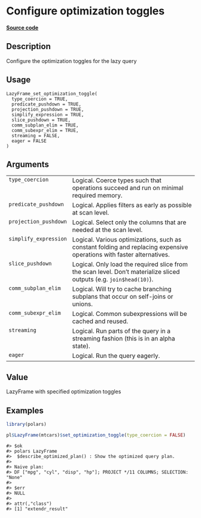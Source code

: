 

# Configure optimization toggles

[**Source code**](https://github.com/pola-rs/r-polars/tree/main/R/lazyframe__lazy.R#L384)

## Description

Configure the optimization toggles for the lazy query

## Usage

<pre><code class='language-R'>LazyFrame_set_optimization_toggle(
  type_coercion = TRUE,
  predicate_pushdown = TRUE,
  projection_pushdown = TRUE,
  simplify_expression = TRUE,
  slice_pushdown = TRUE,
  comm_subplan_elim = TRUE,
  comm_subexpr_elim = TRUE,
  streaming = FALSE,
  eager = FALSE
)
</code></pre>

## Arguments

<table>
<tr>
<td style="white-space: nowrap; font-family: monospace; vertical-align: top">
<code id="LazyFrame_set_optimization_toggle_:_type_coercion">type_coercion</code>
</td>
<td>
Logical. Coerce types such that operations succeed and run on minimal
required memory.
</td>
</tr>
<tr>
<td style="white-space: nowrap; font-family: monospace; vertical-align: top">
<code id="LazyFrame_set_optimization_toggle_:_predicate_pushdown">predicate_pushdown</code>
</td>
<td>
Logical. Applies filters as early as possible at scan level.
</td>
</tr>
<tr>
<td style="white-space: nowrap; font-family: monospace; vertical-align: top">
<code id="LazyFrame_set_optimization_toggle_:_projection_pushdown">projection_pushdown</code>
</td>
<td>
Logical. Select only the columns that are needed at the scan level.
</td>
</tr>
<tr>
<td style="white-space: nowrap; font-family: monospace; vertical-align: top">
<code id="LazyFrame_set_optimization_toggle_:_simplify_expression">simplify_expression</code>
</td>
<td>
Logical. Various optimizations, such as constant folding and replacing
expensive operations with faster alternatives.
</td>
</tr>
<tr>
<td style="white-space: nowrap; font-family: monospace; vertical-align: top">
<code id="LazyFrame_set_optimization_toggle_:_slice_pushdown">slice_pushdown</code>
</td>
<td>
Logical. Only load the required slice from the scan level. Don’t
materialize sliced outputs (e.g. <code>join$head(10)</code>).
</td>
</tr>
<tr>
<td style="white-space: nowrap; font-family: monospace; vertical-align: top">
<code id="LazyFrame_set_optimization_toggle_:_comm_subplan_elim">comm_subplan_elim</code>
</td>
<td>
Logical. Will try to cache branching subplans that occur on self-joins
or unions.
</td>
</tr>
<tr>
<td style="white-space: nowrap; font-family: monospace; vertical-align: top">
<code id="LazyFrame_set_optimization_toggle_:_comm_subexpr_elim">comm_subexpr_elim</code>
</td>
<td>
Logical. Common subexpressions will be cached and reused.
</td>
</tr>
<tr>
<td style="white-space: nowrap; font-family: monospace; vertical-align: top">
<code id="LazyFrame_set_optimization_toggle_:_streaming">streaming</code>
</td>
<td>
Logical. Run parts of the query in a streaming fashion (this is in an
alpha state).
</td>
</tr>
<tr>
<td style="white-space: nowrap; font-family: monospace; vertical-align: top">
<code id="LazyFrame_set_optimization_toggle_:_eager">eager</code>
</td>
<td>
Logical. Run the query eagerly.
</td>
</tr>
</table>

## Value

LazyFrame with specified optimization toggles

## Examples

``` r
library(polars)

pl$LazyFrame(mtcars)$set_optimization_toggle(type_coercion = FALSE)
```

    #> $ok
    #> polars LazyFrame
    #>  $describe_optimized_plan() : Show the optimized query plan.
    #> 
    #> Naive plan:
    #> DF ["mpg", "cyl", "disp", "hp"]; PROJECT */11 COLUMNS; SELECTION: "None"
    #> 
    #> $err
    #> NULL
    #> 
    #> attr(,"class")
    #> [1] "extendr_result"
